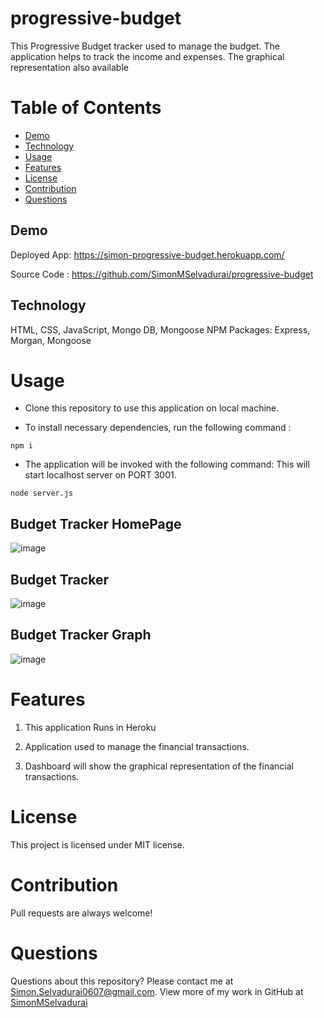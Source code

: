# progressive-budget
This Progressive Budget tracker used to manage the budget. The application helps to track the income and expenses. The graphical representation also available

# Table of Contents

- [Demo](#demo)
- [Technology](#technology)
- [Usage](#usage)
- [Features](#features)
- [License](#license)
- [Contribution](#contribution)
- [Questions](#questions)

## Demo

Deployed App: https://simon-progressive-budget.herokuapp.com/

Source Code : https://github.com/SimonMSelvadurai/progressive-budget

## Technology
HTML, CSS, JavaScript, Mongo DB, Mongoose NPM Packages: Express, Morgan, Mongoose

# Usage

- Clone this repository to use this application on local machine.

- To install necessary dependencies, run the following command :

```
npm i
```

- The application will be invoked with the following command: This will start localhost server on PORT 3001.

```
node server.js
```

## Budget Tracker HomePage
![image](https://user-images.githubusercontent.com/80757990/135979257-0449c4c0-94e8-48e7-869d-5f04d16baa7f.png)

## Budget Tracker  
![image](https://user-images.githubusercontent.com/80757990/135979699-229ec50c-0cd3-4668-8b6e-03a1571f7dbf.png)

## Budget Tracker Graph
![image](https://user-images.githubusercontent.com/80757990/135979784-f9acdc2d-9666-4d11-8373-46b6925a28f9.png)

# Features

1. This application Runs in Heroku

2. Application used to manage the financial transactions.

3. Dashboard will show the graphical representation of the financial transactions.

# License

This project is licensed under MIT license.

# Contribution

Pull requests are always welcome!

# Questions

Questions about this repository? Please contact me at [Simon.Selvadurai0607@gmail.com](mailto:Simon.Selvadurai0607@gmail.com). View more of my work in GitHub at [SimonMSelvadurai](https://github.com/SimonMSelvadurai)

